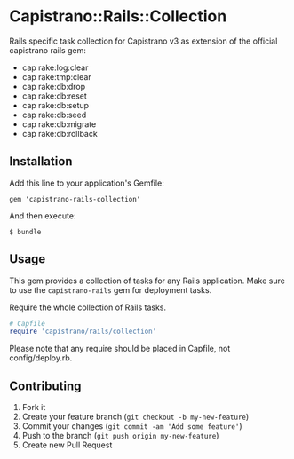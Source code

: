 # Capistrano::Rails::Collection

Rails specific task collection for Capistrano v3 as extension of the official capistrano rails gem:

* cap rake:log:clear
* cap rake:tmp:clear
* cap rake:db:drop
* cap rake:db:reset
* cap rake:db:setup
* cap rake:db:seed
* cap rake:db:migrate
* cap rake:db:rollback

## Installation

Add this line to your application's Gemfile:

    gem 'capistrano-rails-collection'

And then execute:

    $ bundle

## Usage

This gem provides a collection of tasks for any Rails application. Make sure to use the `capistrano-rails` gem for deployment tasks.

Require the whole collection of Rails tasks.

```ruby
# Capfile
require 'capistrano/rails/collection'
```

Please note that any require should be placed in Capfile, not config/deploy.rb.

## Contributing

1. Fork it
2. Create your feature branch (`git checkout -b my-new-feature`)
3. Commit your changes (`git commit -am 'Add some feature'`)
4. Push to the branch (`git push origin my-new-feature`)
5. Create new Pull Request
